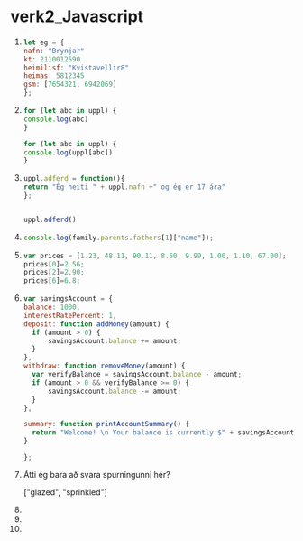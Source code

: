 # verk2_Javascript

1. 
   ```javascript
   let eg = {
   nafn: "Brynjar"   
   kt: 2110012590   
   heimilisf: "Kvistavellir8"   
   heimas: 5812345   
   gsm: [7654321, 6942069]      
   };
   ```
2. 
   ```javascript
   for (let abc in uppl) {
   console.log(abc)
   }
   ```
   ```javascript
   for (let abc in uppl) {
   console.log(uppl[abc])
   }
   ```

3. 
   ```javascript
   uppl.adferd = function(){
   return "Ég heiti " + uppl.nafn +" og ég er 17 ára"      
   };
   
   
   uppl.adferd()
   ```
4. 
   ```javascript
   console.log(family.parents.fathers[1]["name"]);
   ```
5. 
   ```javascript
   var prices = [1.23, 48.11, 90.11, 8.50, 9.99, 1.00, 1.10, 67.00];
   prices[0]=2.56;
   prices[2]=2.90;
   prices[6]=6.8;
   ```
6. 
      ```javascript
      var savingsAccount = {
    balance: 1000,
    interestRatePercent: 1,
    deposit: function addMoney(amount) {
        if (amount > 0) {
            savingsAccount.balance += amount;
        }
    },
    withdraw: function removeMoney(amount) {
        var verifyBalance = savingsAccount.balance - amount;
        if (amount > 0 && verifyBalance >= 0) {
            savingsAccount.balance -= amount;
        }
    },
    
    summary: function printAccountSummary() {
        return "Welcome! \n Your balance is currently $" + savingsAccount.balance + " and your interest rate is " + savingsAccount.interestRatePercent+ "%"
    }
    
      };
      ```
7. Átti ég bara að svara spurningunni hér?

  
    ["glazed", "sprinkled"]

8. 

9. 

10. 

